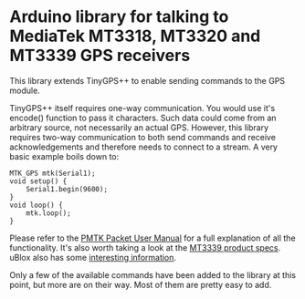 # Arduino library for talking to MediaTek MT3318, MT3320 and MT3339 GPS receivers

This library extends TinyGPS++ to enable sending commands to the GPS module.

TinyGPS++ itself requires one-way communication. You would use it's encode() function to pass it characters. Such data could come from an arbitrary source, not necessarily an actual GPS. However, this library requires two-way communication to both send commands and receive acknowledgements and therefore needs to connect to a stream. A very basic example boils down to:
	
	MTK_GPS mtk(Serial1);
	void setup() {
		Serial1.begin(9600);
	}
	void loop() {
		mtk.loop();
	}


Please refer to the [PMTK Packet User Manual] for a full explanation of all the functionality. It's also worth taking a look at the [MT3339 product specs]. uBlox also has some [interesting information].

Only a few of the available commands have been added to the library at this point, but more are on their way. Most of them are pretty easy to add.

[PMTK Packet User Manual]: https://cdn.sparkfun.com/assets/parts/1/2/2/8/0/PMTK_Packet_User_Manual.pdf
[MT3339 product specs]: https://labs.mediatek.com/en/chipset/MT3339]
[interesting information]: https://www.u-blox.com/sites/default/files/products/documents/IT530_DataSheet_%28FTX-HW-12008%29.pdf
